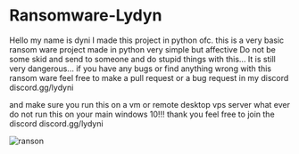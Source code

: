 # Ransomware-Lydyn
Hello my name is dyni I made this project in python ofc. this is a very basic ransom ware project made in python very simple but affective Do not be some skid and send to someone and do stupid things with this... It is still very dangerous... if you have any bugs or find anything wrong with this ransom ware feel free to make a pull request or a bug request in my discord discord.gg/lydyni


and make sure you run this on a vm or remote desktop vps server what ever do not run this on your main windows 10!!! 
thank you feel free to join the discord discord.gg/lydyni



![ranson](https://user-images.githubusercontent.com/105178805/169431585-356e218e-970c-414c-b452-09b340ce20fc.png)
